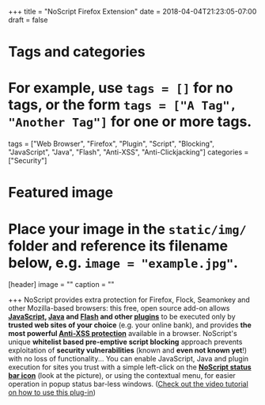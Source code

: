 +++
title = "NoScript Firefox Extension"
date = 2018-04-04T21:23:05-07:00
draft = false

# Tags and categories
# For example, use `tags = []` for no tags, or the form `tags = ["A Tag", "Another Tag"]` for one or more tags.
tags = ["Web Browser", "Firefox", "Plugin", "Script", "Blocking", "JavaScript", "Java", "Flash", "Anti-XSS", "Anti-Clickjacking"]
categories = ["Security"]

# Featured image
# Place your image in the `static/img/` folder and reference its filename below, e.g. `image = "example.jpg"`.
[header]
image = ""
caption = ""

+++
NoScript provides extra protection for Firefox, Flock, Seamonkey and other Mozilla-based browsers: this free, open source add-on allows <strong><a href="http://en.wikipedia.org/wiki/JavaScript" rel="nofollow external">JavaScript</a>, <a href="http://en.wikipedia.org/wiki/Java" rel="nofollow external">Java</a> and <a href="http://en.wikipedia.org/wiki/Adobe_Flash" rel="nofollow external">Flash</a> and other <a href="http://hackademix.net/2009/02/07/browser-plugins-add-ons-and-security-advisers/">plugins</a></strong> to be executed only by <strong>trusted web sites of your choice</strong> (e.g. your online bank), and provides <strong>the most powerful <a href="http://noscript.net/features#xss">Anti-XSS protection</a></strong> available in a browser. NoScript's unique <strong>whitelist based pre-emptive script blocking</strong> approach prevents exploitation of <strong>security vulnerabilities</strong> (known and <strong>even not known yet</strong>!) with no loss of functionality... You can enable JavaScript, Java and plugin execution for sites you trust with a simple left-click on the <a href="http://noscript.net/features"><strong>NoScript status bar icon</strong></a> (look at the picture), or using the contextual menu, for easier operation in popup status bar-less windows. (<a href="http://www.scottlarsonconsulting.com/help/resources/tutorials/quick-guide-noscript">Check out the video tutorial on how to use this plug-in</a>)</p>
